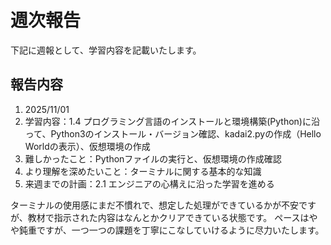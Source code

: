# 週次報告

下記に週報として、学習内容を記載いたします。

## 報告内容

1. 2025/11/01
2. 学習内容：1.4 プログラミング言語のインストールと環境構築(Python)に沿って、Python3のインストール・バージョン確認、kadai2.pyの作成（Hello Worldの表示）、仮想環境の作成
3. 難しかったこと：Pythonファイルの実行と、仮想環境の作成確認
4. より理解を深めたいこと：ターミナルに関する基本的な知識
5. 来週までの計画：2.1 エンジニアの心構えに沿った学習を進める

ターミナルの使用感にまだ不慣れで、想定した処理ができているかが不安ですが、教材で指示された内容はなんとかクリアできている状態です。
ペースはやや鈍重ですが、一つ一つの課題を丁寧にこなしていけるように尽力いたします。
